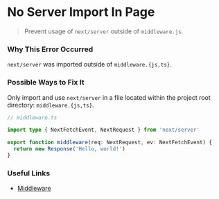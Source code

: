 # No Server Import In Page

> Prevent usage of `next/server` outside of `middleware.js`.

### Why This Error Occurred

`next/server` was imported outside of `middleware.{js,ts}`.

### Possible Ways to Fix It

Only import and use `next/server` in a file located within the project root directory: `middleware.{js,ts}`.

```ts
// middleware.ts

import type { NextFetchEvent, NextRequest } from 'next/server'

export function middleware(req: NextRequest, ev: NextFetchEvent) {
  return new Response('Hello, world!')
}
```

### Useful Links

- [Middleware](https://nextjs.org/docs/middleware)
